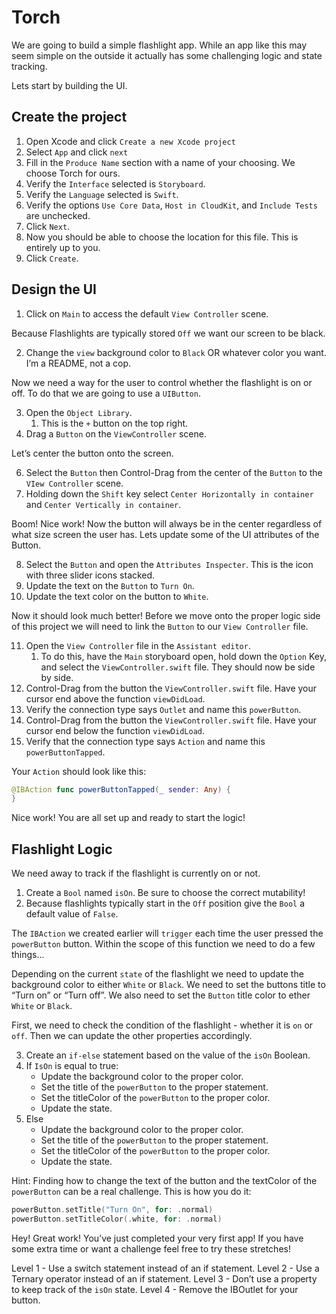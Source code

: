 # Torch
We are going to build a simple flashlight app. While an app like this may seem simple on the outside it actually has some challenging logic and state tracking. 

Lets start by building the UI.

## Create the project
1. Open Xcode and click `Create a new Xcode project`
2. Select `App` and click `next`
3. Fill in the `Produce Name` section with a name of your choosing. We choose Torch for ours.
4. Verify the `Interface` selected is `Storyboard`. 
5. Verify the `Language` selected is `Swift`.
6. Verify the options `Use Core Data`, `Host in CloudKit`, and `Include Tests` are unchecked.
7. Click `Next`.
8. Now you should be able to choose the location for this file. This is entirely up to you.
9. Click `Create`.

## Design the UI
1. Click on `Main` to access the default `View Controller` scene. 

Because Flashlights are typically stored `Off` we want our screen to be black.

2. Change the `view` background color to `Black` OR whatever color you want. I’m a README, not a cop. 

Now we need a way for the user to control whether the flashlight is on or off. To do that we are going to use a `UIButton`. 

3. Open the `Object Library`.
	1. This is the `+` button on the top right.
4. Drag a `Button` on the `ViewController` scene.

Let’s center the button onto the screen. 

6. Select the `Button` then Control-Drag from the center of the `Button` to the `VIew Controller` scene. 
7. Holding down the `Shift` key select `Center Horizontally in container` and `Center Vertically in container`.

Boom! Nice work! Now the button will always be in the center regardless of what size screen the user has. Lets update some of the UI attributes of the Button.

8. Select the `Button` and open the `Attributes Inspecter`. This is the icon with three slider icons stacked.
9. Update the text on the `Button` to `Turn On`.
10. Update the text color on the button to `White`.

Now it should look much better! Before we move onto the proper logic side of this project we will need to link the `Button`  to our `View Controller` file. 

11. Open the `View Controller` file in the `Assistant editor`.
	1. To do this, have the `Main` storyboard open, hold down the `Option` Key, and select the `ViewController.swift` file. They should now be side by side.
12. Control-Drag from the button the `ViewController.swift` file. Have your cursor end above the function `viewDidLoad`. 
13. Verify the connection type says `Outlet` and name this `powerButton`.
14. Control-Drag from the button the `ViewController.swift` file. Have your cursor end below the function `viewDidLoad`. 
15. Verify that the connection type says `Action` and name this `powerButtonTapped`.

Your `Action` should look like this:

``` swift
@IBAction func powerButtonTapped(_ sender: Any) {
}
```

Nice work! You are all set up and ready to start the logic!

## Flashlight Logic
We need away to track if the flashlight is currently on or not.

1. Create a `Bool` named `isOn`. Be sure to choose the correct mutability! 
2. Because flashlights typically start in the `Off` position give the `Bool` a default value of `False`.

The `IBAction` we created earlier will `trigger` each time the user pressed the `powerButton` button.  Within the scope of this function we need to do a few things…

Depending on the current `state` of the flashlight we need to update the background color to either `White` or `Black`. We need to set the buttons title to “Turn on” or “Turn off”. We also need to set the `Button` title color to ether `White` or `Black`. 

First, we need to check the condition of the flashlight -  whether it is `on` or `off`.  Then we can update the other properties accordingly. 

3. Create an `if-else` statement based on the value of the `isOn` Boolean.
4. If `IsOn` is equal to true:
	* Update the background color to the proper color.
	* Set the title of the `powerButton` to  the proper statement.
	* Set the titleColor of the `powerButton` to the proper color.
	* Update the state.
5. Else 
	* Update the background color to the proper color.
	* Set the title of the `powerButton` to  the proper statement.
	* Set the titleColor of the `powerButton` to the proper color.
	* Update the state.

Hint: Finding how to change  the text of the button and the textColor of the `powerButton` can be a real challenge. This is how you do it:
``` swift
powerButton.setTitle("Turn On", for: .normal)
powerButton.setTitleColor(.white, for: .normal)
```

Hey! Great work! You’ve just completed your very first app! If you have some extra time or want a challenge feel free to try these stretches!

Level 1 - Use a switch statement instead of an if statement.
Level 2 -  Use a Ternary operator instead of an if statement.
Level 3 - Don’t use a property to keep track of the `isOn` state.
Level 4 -  Remove the IBOutlet for your button.
